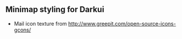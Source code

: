 
Minimap styling for Darkui
-------------


* Mail icon texture from http://www.greepit.com/open-source-icons-gcons/